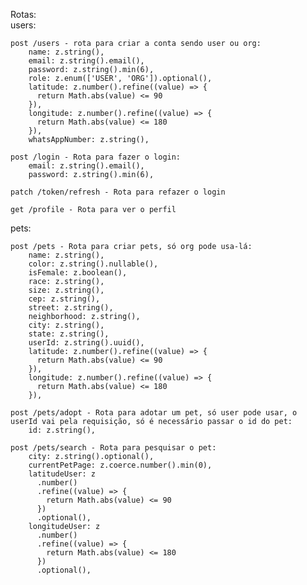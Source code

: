 Rotas:</br>
users:</br>

    post /users - rota para criar a conta sendo user ou org:
        name: z.string(),
        email: z.string().email(),
        password: z.string().min(6),
        role: z.enum(['USER', 'ORG']).optional(),
        latitude: z.number().refine((value) => {
          return Math.abs(value) <= 90
        }),
        longitude: z.number().refine((value) => {
          return Math.abs(value) <= 180
        }),
        whatsAppNumber: z.string(),
    
    post /login - Rota para fazer o login:
        email: z.string().email(),
        password: z.string().min(6),

    patch /token/refresh - Rota para refazer o login

    get /profile - Rota para ver o perfil

  pets:
  
    post /pets - Rota para criar pets, só org pode usa-lá:
        name: z.string(),
        color: z.string().nullable(),
        isFemale: z.boolean(),
        race: z.string(),
        size: z.string(),
        cep: z.string(),
        street: z.string(),
        neighborhood: z.string(),
        city: z.string(),
        state: z.string(),
        userId: z.string().uuid(),
        latitude: z.number().refine((value) => {
          return Math.abs(value) <= 90
        }),
        longitude: z.number().refine((value) => {
          return Math.abs(value) <= 180
        }),
      
    post /pets/adopt - Rota para adotar um pet, só user pode usar, o userId vai pela requisição, só é necessário passar o id do pet:
        id: z.string(),
  
    post /pets/search - Rota para pesquisar o pet:
        city: z.string().optional(),
        currentPetPage: z.coerce.number().min(0),
        latitudeUser: z
          .number()
          .refine((value) => {
            return Math.abs(value) <= 90
          })
          .optional(),
        longitudeUser: z
          .number()
          .refine((value) => {
            return Math.abs(value) <= 180
          })
          .optional(),
